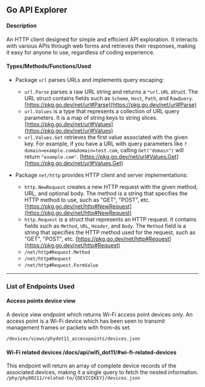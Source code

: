 ## Go API Explorer

#### Description

An HTTP client designed for simple and efficient API exploration. It interacts with various APIs through web forms and retrieves their responses, making it easy for anyone to use, 
regardless of coding experience.

#### Types/Methods/Functions/Used

- Package `url` parses URLs and implements query escaping:
  - `url.Parse` parses a raw URL string and returns a `*url.URL` struct. The URL struct contains fields such as `Scheme`, `Host`, `Path`, and `RawQuery`. [https://pkg.go.dev/net/url#Parse](https://pkg.go.dev/net/url#Parse)
  - `url.Values` is a type that represents a collection of URL query parameters. It is a map of string keys to string slices. [https://pkg.go.dev/net/url#Values](https://pkg.go.dev/net/url#Values)
  - `url.Values.Get` retrieves the first value associated with the given key. For example, if you have a URL with query parameters like `?domain=example.com&domain=test.com`, calling `Get("domain")` will
        return `"example.com"`. [https://pkg.go.dev/net/url#Values.Get](https://pkg.go.dev/net/url#Values.Get)

- Package `net/http` provides HTTP client and server implementations:
  - `http.NewRequest` creates a new HTTP request with the given method, URL, and optional body. The method is a string that specifies the HTTP method to use, such as "GET", "POST", etc. [https://pkg.go.dev/net/http#NewRequest](https://pkg.go.dev/net/http#NewRequest)
  - `http.Request` is a struct that represents an HTTP request. It contains fields such as `Method`, `URL`, `Header`, and `Body`. The `Method` field is a string that specifies the HTTP method 
        used for the request, such as "GET", "POST", etc. [https://pkg.go.dev/net/http#Request](https://pkg.go.dev/net/http#Request)
  - `/net/http#Request.Method`
  - `/net/http#Request`
  - `/net/http#Request.FormValue`

---

### List of Endpoints Used


#### Access points device view
A device view endpoint which returns Wi-Fi access point devices only. An access point is a Wi-Fi device which has been seen to transmit management frames or packets with from-ds set.

`/devices/views/phydot11_accesspoints/devices.json`


#### Wi-Fi related devices /docs/api/wifi_dot11/#wi-fi-related-devices
This endpoint will return an array of complete device records of the associated devices, making it a single query to fetch the nested information.
`/phy/phy80211/related-to/{DEVICEKEY}/devices.json`


####